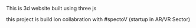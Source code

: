 This is 3d website built using three js 

this project is build ion collabration with #spectoV (startup in AR/VR Sector)

